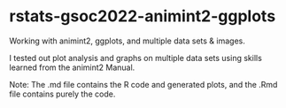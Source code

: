 # rstats-gsoc2022-animint2-ggplots
Working with animint2, ggplots, and multiple data sets & images.

I tested out plot analysis and graphs on multiple data sets using skills learned from the animint2 Manual.



Note: The .md file contains the R code and generated plots, and the .Rmd file contains purely the code. 

